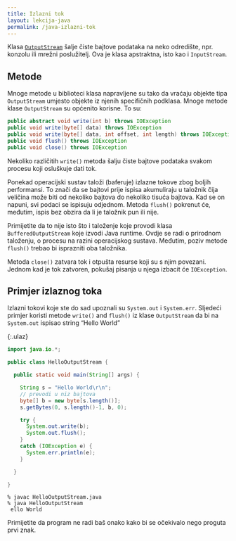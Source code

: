 ```yaml
---
title: Izlazni tok
layout: lekcija-java
permalink: /java-izlazni-tok
---
```


Klasa [`OutputStream`](https://docs.oracle.com/javase/7/docs/api/java/io/OutputStream.html) šalje čiste bajtove podataka na neko odredište, npr. konzolu ili mrežni poslužitelj. Ova je klasa apstraktna, isto kao i `InputStream`.

## Metode

Mnoge metode u biblioteci klasa napravljene su tako da vraćaju objekte tipa `OutputStream` umjesto objekte iz njenih specifičnih podklasa. Mnoge metode klase `OutputStream` su općenito korisne. To su:

```java
public abstract void write(int b) throws IOException
public void write(byte[] data) throws IOException
public void write(byte[] data, int offset, int length) throws IOException
public void flush() throws IOException
public void close() throws IOException
```

Nekoliko različitih `write()` metoda šalju čiste bajtove podataka svakom procesu koji osluškuje dati tok.

Ponekad operacijski sustav taloži (baferuje) izlazne tokove zbog boljih performansi. To znači da se bajtovi prije ispisa akumuliraju u taložnik čija veličina može biti od nekoliko bajtova do nekoliko tisuća bajtova. Kad se on napuni, svi podaci se ispisuju odjednom. Metoda `flush()` pokrenut će, međutim, ispis bez obzira da li je taložnik pun ili nije.

Primijetite da to nije isto što i taloženje koje provodi klasa `BufferedOutputStream` koje izvodi Java runtime. Ovdje se radi o prirodnom taloženju, o procesu na razini operacijskog sustava. Međutim, poziv metode `flush()` trebao bi isprazniti oba taložnika.

Metoda `close()` zatvara tok i otpušta resurse koji su s njim povezani. Jednom kad je tok zatvoren, pokušaj pisanja u njega izbacit će `IOException`.

## Primjer izlaznog toka

Izlazni tokovi koje ste do sad upoznali su `System.out` i `System.err`. Sljedeći primjer koristi metode `write()` and `flush()` iz klase `OutputStream` da bi na `System.out` ispisao string “Hello World”

{:.ulaz}
```java
import java.io.*;

public class HelloOutputStream {

  public static void main(String[] args) {

    String s = "Hello World\r\n";
    // prevodi u niz bajtova
    byte[] b = new byte[s.length()];
    s.getBytes(0, s.length()-1, b, 0);

    try {
      System.out.write(b);
      System.out.flush();
    }
    catch (IOException e) {
      System.err.println(e);
    }

  }

}
```

```
% javac HelloOutputStream.java
% java HelloOutputStream
 ello World
```

Primijetite da program ne radi baš onako kako bi se očekivalo nego proguta prvi znak.
